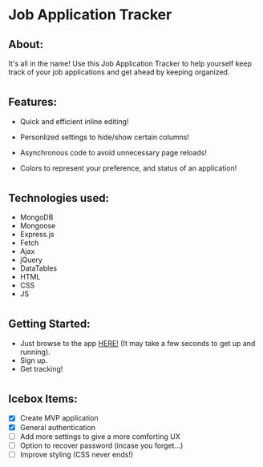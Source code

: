 # Job Application Tracker

## About:

It's all in the name! Use this Job Application Tracker to help yourself keep track of your job applications and get ahead by keeping organized.

#

## Features:

- Quick and efficient inline editing!

- Personlized settings to hide/show certain columns!

- Asynchronous code to avoid unnecessary page reloads!

- Colors to represent your preference, and status of an application!

#

## Technologies used:

- MongoDB
- Mongoose
- Express.js
- Fetch
- Ajax
- jQuery
- DataTables
- HTML
- CSS
- JS

# 

## Getting Started:

- Just browse to the app [HERE!](https://job-application-tracker.herokuapp.com/) (It may take a few seconds to get up and running).
- Sign up.
- Get tracking!

#

## Icebox Items:

- [x] Create MVP application
- [x] General authentication
- [ ] Add more settings to give a more comforting UX
- [ ] Option to recover password (incase you forget...)
- [ ] Improve styling (CSS never ends!)
